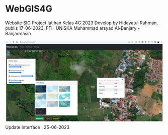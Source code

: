 # WebGIS4G
Website SIG Project latihan Kelas 4G 2023
Develop by Hidayatul Rahman, publis 17-06-2023, FTI- UNISKA Muhammad arsyad Al-Banjary - Banjarmasin

<img src="https://github.com/RahmanIT/WebGIS4G/blob/master/WebGIS4G.png" />
Update interface : 25-06-2023
